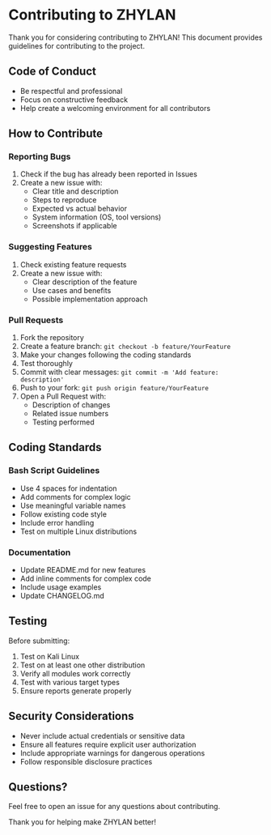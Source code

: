 # Contributing to ZHYLAN

Thank you for considering contributing to ZHYLAN! This document provides guidelines for contributing to the project.

## Code of Conduct

- Be respectful and professional
- Focus on constructive feedback
- Help create a welcoming environment for all contributors

## How to Contribute

### Reporting Bugs

1. Check if the bug has already been reported in Issues
2. Create a new issue with:
   - Clear title and description
   - Steps to reproduce
   - Expected vs actual behavior
   - System information (OS, tool versions)
   - Screenshots if applicable

### Suggesting Features

1. Check existing feature requests
2. Create a new issue with:
   - Clear description of the feature
   - Use cases and benefits
   - Possible implementation approach

### Pull Requests

1. Fork the repository
2. Create a feature branch: `git checkout -b feature/YourFeature`
3. Make your changes following the coding standards
4. Test thoroughly
5. Commit with clear messages: `git commit -m 'Add feature: description'`
6. Push to your fork: `git push origin feature/YourFeature`
7. Open a Pull Request with:
   - Description of changes
   - Related issue numbers
   - Testing performed

## Coding Standards

### Bash Script Guidelines

- Use 4 spaces for indentation
- Add comments for complex logic
- Use meaningful variable names
- Follow existing code style
- Include error handling
- Test on multiple Linux distributions

### Documentation

- Update README.md for new features
- Add inline comments for complex code
- Include usage examples
- Update CHANGELOG.md

## Testing

Before submitting:

1. Test on Kali Linux
2. Test on at least one other distribution
3. Verify all modules work correctly
4. Test with various target types
5. Ensure reports generate properly

## Security Considerations

- Never include actual credentials or sensitive data
- Ensure all features require explicit user authorization
- Include appropriate warnings for dangerous operations
- Follow responsible disclosure practices

## Questions?

Feel free to open an issue for any questions about contributing.

Thank you for helping make ZHYLAN better!
